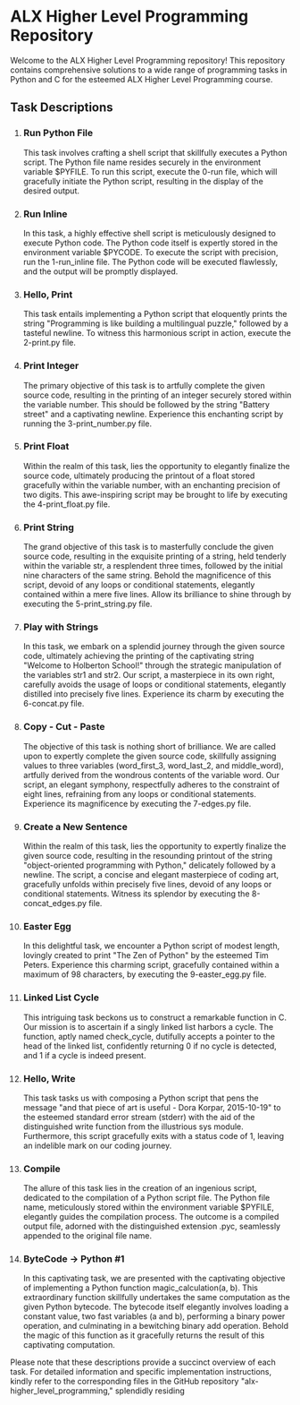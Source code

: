 <html>
<head>
  <title>ALX Higher Level Programming Repository</title>
</head>
<body>
  <h1>ALX Higher Level Programming Repository</h1>
  <p>Welcome to the ALX Higher Level Programming repository! This repository contains comprehensive solutions to a wide range of programming tasks in Python and C for the esteemed ALX Higher Level Programming course.</p>
  <h2>Task Descriptions</h2>
  <ol>
    <li>
      <h3>Run Python File</h3>
      <p>This task involves crafting a shell script that skillfully executes a Python script. The Python file name resides securely in the environment variable $PYFILE. To run this script, execute the 0-run file, which will gracefully initiate the Python script, resulting in the display of the desired output.</p>
    </li>
    <li>
      <h3>Run Inline</h3>
      <p>In this task, a highly effective shell script is meticulously designed to execute Python code. The Python code itself is expertly stored in the environment variable $PYCODE. To execute the script with precision, run the 1-run_inline file. The Python code will be executed flawlessly, and the output will be promptly displayed.</p>
    </li>
    <li>
      <h3>Hello, Print</h3>
      <p>This task entails implementing a Python script that eloquently prints the string "Programming is like building a multilingual puzzle," followed by a tasteful newline. To witness this harmonious script in action, execute the 2-print.py file.</p>
    </li>
    <li>
      <h3>Print Integer</h3>
      <p>The primary objective of this task is to artfully complete the given source code, resulting in the printing of an integer securely stored within the variable number. This should be followed by the string "Battery street" and a captivating newline. Experience this enchanting script by running the 3-print_number.py file.</p>
    </li>
    <li>
      <h3>Print Float</h3>
      <p>Within the realm of this task, lies the opportunity to elegantly finalize the source code, ultimately producing the printout of a float stored gracefully within the variable number, with an enchanting precision of two digits. This awe-inspiring script may be brought to life by executing the 4-print_float.py file.</p>
    </li>
    <li>
      <h3>Print String</h3>
      <p>The grand objective of this task is to masterfully conclude the given source code, resulting in the exquisite printing of a string, held tenderly within the variable str, a resplendent three times, followed by the initial nine characters of the same string. Behold the magnificence of this script, devoid of any loops or conditional statements, elegantly contained within a mere five lines. Allow its brilliance to shine through by executing the 5-print_string.py file.</p>
    </li>
    <li>
      <h3>Play with Strings</h3>
      <p>In this task, we embark on a splendid journey through the given source code, ultimately achieving the printing of the captivating string "Welcome to Holberton School!" through the strategic manipulation of the variables str1 and str2. Our script, a masterpiece in its own right, carefully avoids the usage of loops or conditional statements, elegantly distilled into precisely five lines. Experience its charm by executing the 6-concat.py file.</p>
    </li>
    <li>
      <h3>Copy - Cut - Paste</h3>
      <p>The objective of this task is nothing short of brilliance. We are called upon to expertly complete the given source code, skillfully assigning values to three variables (word_first_3, word_last_2, and middle_word), artfully derived from the wondrous contents of the variable word. Our script, an elegant symphony, respectfully adheres to the constraint of eight lines, refraining from any loops or conditional statements. Experience its magnificence by executing the 7-edges.py file.</p>
    </li>
    <li>
      <h3>Create a New Sentence</h3>
      <p>Within the realm of this task, lies the opportunity to expertly finalize the given source code, resulting in the resounding printout of the string "object-oriented programming with Python," delicately followed by a newline. The script, a concise and elegant masterpiece of coding art, gracefully unfolds within precisely five lines, devoid of any loops or conditional statements. Witness its splendor by executing the 8-concat_edges.py file.</p>
    </li>
    <li>
      <h3>Easter Egg</h3>
      <p>In this delightful task, we encounter a Python script of modest length, lovingly created to print "The Zen of Python" by the esteemed Tim Peters. Experience this charming script, gracefully contained within a maximum of 98 characters, by executing the 9-easter_egg.py file.</p>
    </li>
    <li>
      <h3>Linked List Cycle</h3>
      <p>This intriguing task beckons us to construct a remarkable function in C. Our mission is to ascertain if a singly linked list harbors a cycle. The function, aptly named check_cycle, dutifully accepts a pointer to the head of the linked list, confidently returning 0 if no cycle is detected, and 1 if a cycle is indeed present.</p>
    </li>
    <li>
      <h3>Hello, Write</h3>
      <p>This task tasks us with composing a Python script that pens the message "and that piece of art is useful - Dora Korpar, 2015-10-19" to the esteemed standard error stream (stderr) with the aid of the distinguished write function from the illustrious sys module. Furthermore, this script gracefully exits with a status code of 1, leaving an indelible mark on our coding journey.</p>
    </li>
    <li>
      <h3>Compile</h3>
      <p>The allure of this task lies in the creation of an ingenious script, dedicated to the compilation of a Python script file. The Python file name, meticulously stored within the environment variable $PYFILE, elegantly guides the compilation process. The outcome is a compiled output file, adorned with the distinguished extension .pyc, seamlessly appended to the original file name.</p>
    </li>
    <li>
      <h3>ByteCode -&gt; Python #1</h3>
      <p>In this captivating task, we are presented with the captivating objective of implementing a Python function magic_calculation(a, b). This extraordinary function skillfully undertakes the same computation as the given Python bytecode. The bytecode itself elegantly involves loading a constant value, two fast variables (a and b), performing a binary power operation, and culminating in a bewitching binary add operation. Behold the magic of this function as it gracefully returns the result of this captivating computation.</p>
    </li>
  </ol>
  <p>Please note that these descriptions provide a succinct overview of each task. For detailed information and specific implementation instructions, kindly refer to the corresponding files in the GitHub repository "alx-higher_level_programming," splendidly residing
